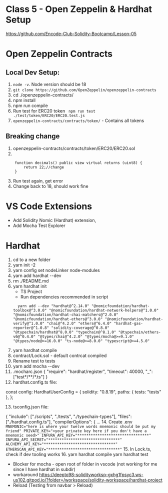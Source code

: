 # Class 5 - Open Zeppelin & Hardhat Setup
 
https://github.com/Encode-Club-Solidity-Bootcamp/Lesson-05

# Open Zeppelin Contracts
## Local Dev Setup:
1. `node -v`. Node version should be 18 
2. `git clone https://github.com/OpenZeppelin/openzeppelin-contracts`
3. cd ./openzeppelin-contracts/
4. npm install
5. npm run compile
6. Run test for ERC20 token ` npm run test ./test/token/ERC20/ERC20.test.js`
7. `openzeppelin-contracts/contracts/token/` - Contains all tokens

## Breaking change
1. openzeppelin-contracts/contracts/token/ERC20/ERC20.sol
2. 
```
    function decimals() public view virtual returns (uint8) {
        return 22;//change
    }
```
3. Run test again, get error
4. Change back to 18, should work fine

# VS Code Extensions

* Add Solidity Nomic (Hardhat) extension, 
* Add Mocha Test Explorer

# Hardhat
1. cd to a new folder
2. yarn init -2
3. yarn config set nodeLinker node-modules
4. yarn add hardhat --dev
5. rm ./README.md
6. yarn hardhat init
    * TS Project
    * Run dependencies recommended in script
    ```
      yarn add --dev "hardhat@^2.14.0" "@nomicfoundation/hardhat-toolbox@^3.0.0" "@nomicfoundation/hardhat-network-helpers@^1.0.0" "@nomicfoundation/hardhat-chai-matchers@^2.0.0" "@nomicfoundation/hardhat-ethers@^3.0.0" "@nomicfoundation/hardhat-verify@^1.0.0" "chai@^4.2.0" "ethers@^6.4.0" "hardhat-gas-reporter@^1.0.8" "solidity-coverage@^0.8.0" "@typechain/hardhat@^8.0.0" "typechain@^8.1.0" "@typechain/ethers-v6@^0.4.0" "@types/chai@^4.2.0" "@types/mocha@>=9.1.0" "@types/node@>=16.0.0" "ts-node@>=8.0.0" "typescript@>=4.5.0"
    ```
7. yarn hardhat compile
8. contract/Lock.sol - default contrcat compiled 
9. Rename test  to tests
10. yarn add  mocha --dev
11. .mocharc.json
{
  "require": "hardhat/register",
  "timeout": 40000,
  "_": ["test*/**/*.ts"]
}
12. hardhat.config.ts file:

const config: HardhatUserConfig = {
  solidity: "0.8.19",
  paths: { tests: "tests" },
};

13. tsconfig.json file:

{
  "include": ["./scripts", "./tests", "./typechain-types"],
  "files": ["./hardhat.config.ts"],
  "compilerOptions": {
  ...
14. Create .env
    ```
    MNEMONIC="here is where your twelve words mnemonic should be put my friend"
    PRIVATE_KEY="<your private key here if you don't have a mnemonic seed>"
    INFURA_API_KEY="********************************"
    INFURA_API_SECRET="********************************"
    ALCHEMY_API_KEY="********************************"
    ETHERSCAN_API_KEY="********************************"
    ```
15. In Lock.ts, check if dev tooling works
16.  yarn hardhat compile 
     yarn hardhat test 

* Blocker for mocha - open root of folder in vscode (not working for me since I have hardhat in subdir)
* workaround https://deepto98-solidityworksp-gxhg1fpsyc3.ws-us102.gitpod.io/?folder=/workspace/solidity-workspace/hardhat-project
* Reload (Testing from navbar > Reload)